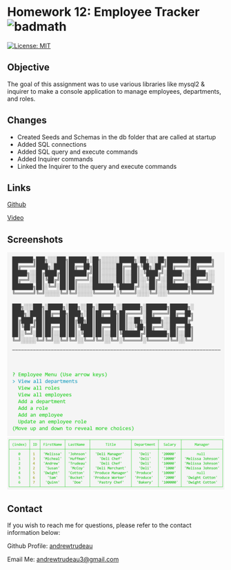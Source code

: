 # Homework 12: Employee Tracker ![badmath](https://img.shields.io/badge/-JavaScript-000000?logo=javascript)
[![License: MIT](https://img.shields.io/badge/License-MIT-yellow.svg)](https://opensource.org/licenses/MIT)

## Objective 

The goal of this assignment was to use various libraries like mysql2 & inquirer to make a console application to manage employees, departments, and roles.

## Changes

- Created Seeds and Schemas in the db folder that are called at startup
- Added SQL connections
- Added SQL query and execute commands
- Added Inquirer commands
- Linked the Inquirer to the query and execute commands 

## Links

[Github](https://github.com/andrewtrudeau/12-employee-tracker)

[Video](https://www.youtube.com/watch?v=DTk5K4Kvf-I)

## Screenshots

![Title](./assets/screen1.png)
![Employee List](./assets/screen2.png)

## Contact

If you wish to reach me for questions, please refer to the contact information below:

Github Profile: [andrewtrudeau](https://github.com/andrewtrudeau)

Email Me: [andrewtrudeau3@gmail.com](mailto:andrewtrudeau3@gmail.com)